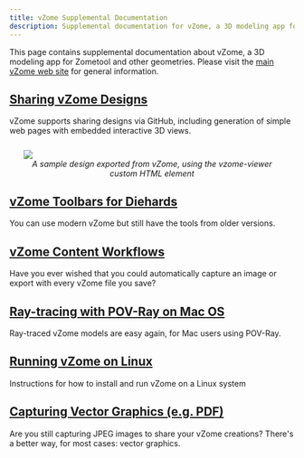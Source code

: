 ```yaml
---
title: vZome Supplemental Documentation
description: Supplemental documentation for vZome, a 3D modeling app for Zometool and other geometries
---
```


This page contains supplemental documentation about vZome, a 3D modeling app for Zometool and other geometries.
Please visit the [main vZome web site](https://www.vzome.com) for general information.

## [Sharing vZome Designs](./sharing)

vZome supports sharing designs via GitHub, including generation of simple web pages with embedded interactive 3D views.

<script type="module" src="https://www.vzome.com/modules/vzome-viewer.js"></script>
<figure style="margin: 5%">
  <vzome-viewer style="width: 100%; height: 30vh;"
         src="https://vorth.github.io/vzome-sharing/2022/06/19/22-54-33-Baer-dome-triplet-no-fudge/Baer-dome-triplet-no-fudge.vZome">
    <img src="https://vorth.github.io/vzome-sharing/2022/06/19/22-54-33-Baer-dome-triplet-no-fudge/Baer-dome-triplet-no-fudge.png">
  </vzome-viewer>
  <figcaption style="text-align: center; font-style: italic;">
    A sample design exported from vZome, using the vzome-viewer custom HTML element
  </figcaption>
</figure>

## [vZome Toolbars for Diehards](./toolbars-for-diehards)

You can use modern vZome but still have the tools from older versions.

## [vZome Content Workflows](./content-workflows)

Have you ever wished that you could automatically capture an image or export with every vZome file you save?

## [Ray-tracing with POV-Ray on Mac OS](./povray)

Ray-traced vZome models are easy again, for Mac users using POV-Ray.

## [Running vZome on Linux](./running-on-linux)

Instructions for how to install and run vZome on a Linux system

## [Capturing Vector Graphics (e.g. PDF)](./capture-vector-graphics)

Are you still capturing JPEG images to share your vZome creations? There's a better way, for most cases: vector graphics.


